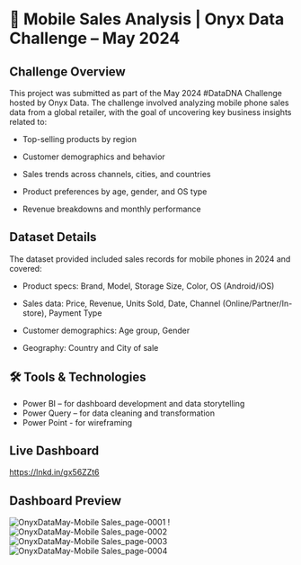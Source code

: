 # 📱 Mobile Sales Analysis | Onyx Data Challenge – May 2024

## Challenge Overview
  This project was submitted as part of the May 2024 #DataDNA Challenge hosted by Onyx Data. The challenge involved analyzing mobile phone sales data from a global retailer, with the goal of uncovering key business insights related to:
  
   - Top-selling products by region
  
  - Customer demographics and behavior
  
  - Sales trends across channels, cities, and countries
  
  - Product preferences by age, gender, and OS type
  
  - Revenue breakdowns and monthly performance

## Dataset Details
  The dataset provided included sales records for mobile phones in 2024 and covered:
  
  - Product specs: Brand, Model, Storage Size, Color, OS (Android/iOS)
  
  - Sales data: Price, Revenue, Units Sold, Date, Channel (Online/Partner/In-store), Payment Type
  
  - Customer demographics: Age group, Gender
  
  - Geography: Country and City of sale

## 🛠️ Tools & Technologies    
   - Power BI – for dashboard development and data storytelling
  - Power Query – for data cleaning and transformation
  - Power Point - for wireframing

 ## Live Dashboard   
[ https://lnkd.in/gx56ZZt6 ](https://app.powerbi.com/view?r=eyJrIjoiM2Y0ODUyMGItM2FiMy00MTY5LTkwZGEtYTRhMjI0ZjY3YzVjIiwidCI6ImM2ZTU0OWIzLTVmNDUtNDAzMi1hYWU5LWQ0MjQ0ZGM1YjJjNCJ9)

 ## Dashboard Preview
 ![OnyxDataMay-Mobile Sales_page-0001](https://github.com/user-attachments/assets/a7a24566-1b1f-45c2-9ad7-99184305fbd4)
 !![OnyxDataMay-Mobile Sales_page-0002](https://github.com/user-attachments/assets/9c828f5d-1335-4a8e-baff-4e34a3b1cd34)
![OnyxDataMay-Mobile Sales_page-0003](https://github.com/user-attachments/assets/226b1a65-0eb7-47bb-bcb7-1ee3bf2c309f)
![OnyxDataMay-Mobile Sales_page-0004](https://github.com/user-attachments/assets/23336a56-cfaf-4c30-86d0-d5e2d0f5d0b1)

